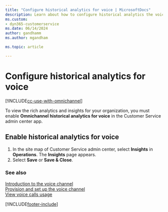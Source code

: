 ```yaml
---
title: "Configure historical analytics for voice | MicrosoftDocs"
description: Learn about how to configure historical analytics the voice channel in Omnichannel for Customer Service
ms.custom:
- dyn365-customerservice
ms.date: 06/14/2024
author: gandhamm
ms.author: mgandham

ms.topic: article

---
```


# Configure historical analytics for voice

[!INCLUDE[cc-use-with-omnichannel](../../includes/cc-use-with-omnichannel.md)]

To view the rich analytics and insights for your organization, you must enable **Omnichannel historical analytics for voice** in the Customer Service admin center app.

## Enable historical analytics for voice

1. In the site map of Customer Service admin center, select **Insights** in **Operations**. The **Insights** page appears. 
1. Select **Save** or **Save & Close**.

### See also

[Introduction to the voice channel](voice-channel.md)                                           
[Provision and set up the voice channel](voice-channel-install.md)                                                             
[View voice calls usage](voice-channel-usage.md)                                                                                    


[!INCLUDE[footer-include](../../includes/footer-banner.md)]
